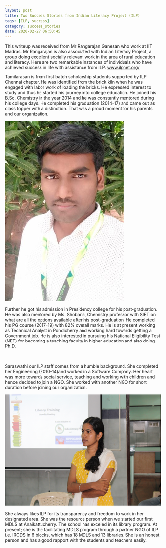 ```yaml
---
layout: post
title: Two Success Stories from Indian Literacy Project (ILP)
tags: [ILP, success]
category: success_stories
date: 2020-02-27 06:50:45
---
```


This writeup was received from Mr  Rangarajan Ganesan who work at IIT Madras. Mr Rangarajan  is also associated with 
Indian Literacy Project, a group doing excellent socially relevant work in the area of rural education and literacy. 
Here are two remarkable  instances of individuals who have achieved success in life with assistance 
from ILP. www.ilpnet.org/


Tamilarasan is from first batch scholarship students supported by ILP Chennai chapter. He was identified from the brick kiln when he was engaged with labor work of loading the bricks. He expressed interest to study and thus he started his journey into college education. He joined his B.Sc. Chemistry in the year 2014 and he was constantly mentored during his college days.  He completed his graduation (2014-17) and came out as class topper with a distinction. That was a proud moment for his parents and our organization.

![tamil_img](/images/tamil.jpg)


Further he got his admission in Presidency college for his post-graduation. He was also mentored by Ms. Shobana, Chemistry professor with SIET on what are all the options available after his post-graduation. He completed his PG course (2017-19) with 82% overall marks. He is at present working as Technical Analyst in Pondicherry and working hard towards getting a Government job. He is also interested in pursuing his National Eligibility Test (NET) for becoming a teaching faculty in higher education and also doing Ph.D. 

<br></br>
Saraswathi our ILP staff comes from a humble background. She completed her Engineering (2010-14)and worked in a Software Company. Her heart was more towards social service, teaching and working with children and hence decided to join a NGO. She worked with another NGO for short duration before joining our organization. 

![saraswathi_img](/images/saraswathi.png)

She always likes ILP for its transparency and freedom to work in her designated area. She was the resource person when we started our first MDLS at Anaikattucherry. The school has exceled in its library program. At present; she is the facilitating MDLS program through a partner NGO of ILP i.e. IRCDS in 6 blocks, which has 18 MDLS and 13 libraries.  She is an honest person and has a good rapport with the students and teachers easily. 




